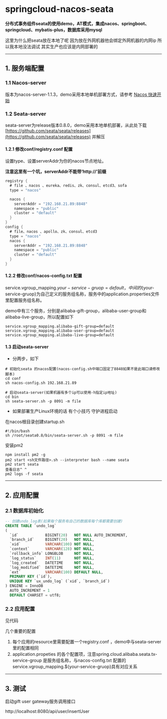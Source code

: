 # springcloud-nacos-seata

**分布式事务组件seata的使用demo，AT模式，集成nacos、springboot、springcloud、mybatis-plus，数据库采用mysql**

这里为什么把seata放在本地了呢 因为放在外网机器他会绑定外网机器的内网ip
所以我本地没法调试 其实生产也应该是内网部署的

----------

## 1. 服务端配置

### 1.1 Nacos-server

版本为nacos-server-1.1.3，demo采用本地单机部署方式，请参考 [Nacos 快速开始](https://nacos.io/zh-cn/docs/quick-start.html)

### 1.2 Seata-server

seata-server为release版本0.8.0，demo采用本地单机部署，从此处下载 [https://github.com/seata/seata/releases](https://github.com/seata/seata/releases) 并解压

#### 1.2.1 修改conf/registry.conf 配置

设置type、设置serverAddr为你的nacos节点地址。

**注意这里有一个坑，serverAddr不能带‘http://’前缀**

~~~java
registry {
  # file 、nacos 、eureka、redis、zk、consul、etcd3、sofa
  type = "nacos"

  nacos {
    serverAddr = "192.168.21.89:8848"
    namespace = "public"
    cluster = "default"
  }
}
config {
  # file、nacos 、apollo、zk、consul、etcd3
  type = "nacos"
  nacos {
    serverAddr = "192.168.21.89:8848"
    namespace = "public"
    cluster = "default"
  }
}

~~~

#### 1.2.2 修改conf/nacos-config.txt 配置

service.vgroup_mapping.${your-service-gruop}=default，中间的${your-service-gruop}为自己定义的服务组名称，服务中的application.properties文件里配置服务组名称。

demo中有三个服务，分别是alibaba-gift-group，alibaba-user-group和alibaba-live-group，所以配置如下

~~~properties
service.vgroup_mapping.alibaba-gift-group=default
service.vgroup_mapping.alibaba-user-group=default
service.vgroup_mapping.alibaba-live-group=default
~~~

#### 1.3 启动seata-server

* 分两步，如下

~~~shell
# 初始化seata 的nacos配置(nacos-config.sh中端口固定了8848如果不是此端口请修改脚本)
cd conf
sh nacos-config.sh 192.168.21.89

# 启动seata-server(如果机器有多个ip可以使用-h指定ip地址)
cd bin
sh seata-server.sh -p 8091 -m file
~~~

* 如果部署生产Linux环境的话 有个小技巧 守护进程启动

在nacos根目录创建startup.sh

```shell
#!/bin/bash
sh /root/seata0.8/bin/seata-server.sh -p 8091 -m file
```

安装pm2

```
npm install pm2 -g
pm2 start <sh文件路径>.sh --interpreter bash --name seata
pm2 start seata
查看日志^ ^
pm2 logs -f seata
```

----------

## 2. 应用配置

### 2.1 数据库初始化

~~~SQL
-- 创建undo_log表(如果每个服务有自己的数据库每个库都需要创建)
CREATE TABLE `undo_log`
(
  `id`            BIGINT(20)   NOT NULL AUTO_INCREMENT,
  `branch_id`     BIGINT(20)   NOT NULL,
  `xid`           VARCHAR(100) NOT NULL,
  `context`       VARCHAR(128) NOT NULL,
  `rollback_info` LONGBLOB     NOT NULL,
  `log_status`    INT(11)      NOT NULL,
  `log_created`   DATETIME     NOT NULL,
  `log_modified`  DATETIME     NOT NULL,
  `ext`           VARCHAR(100) DEFAULT NULL,
  PRIMARY KEY (`id`),
  UNIQUE KEY `ux_undo_log` (`xid`, `branch_id`)
) ENGINE = InnoDB
  AUTO_INCREMENT = 1
  DEFAULT CHARSET = utf8;
~~~

### 2.2 应用配置

见代码

几个重要的配置

1. 每个应用的resource里需要配置一个registry.conf ，demo中与seata-server里的配置相同
2. application.propeties 的各个配置项，注意spring.cloud.alibaba.seata.tx-service-group 是服务组名称，与nacos-config.txt 配置的service.vgroup_mapping.${your-service-gruop}具有对应关系

----------

## 3. 测试

启动gift user gateway服务调用接口

http://localhost:8080/api/user/insertUser